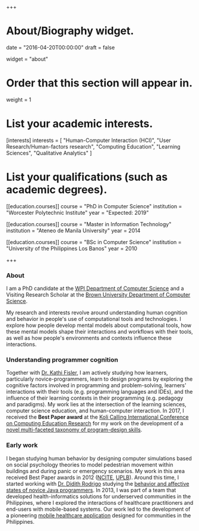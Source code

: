 +++
# About/Biography widget.

date = "2016-04-20T00:00:00"
draft = false

widget = "about"

# Order that this section will appear in.
weight = 1

# List your academic interests.
[interests]
  interests = [
    "Human-Computer Interaction (HCI)",
    "User Research/Human-factors research",
    "Computing Education",
    "Learning Sciences",
    "Qualitative Analytics"
  ]

# List your qualifications (such as academic degrees).
[[education.courses]]
  course = "PhD in Computer Science"
  institution = "Worcester Polytechnic Institute"
  year = "Expected: 2019"

[[education.courses]]
  course = "Master in Information Technology"
  institution = "Ateneo de Manila University"
  year = 2014

[[education.courses]]
  course = "BSc in Computer Science"
  institution = "University of the Philippines Los Banos"
  year = 2010

+++

### **About**

I am a PhD candidate at the [WPI Department of Computer Science](https://www.cs.wpi.edu) and a Visiting Research Scholar at the [Brown University Department of Computer Science](https://cs.brown.edu/).

My research and interests revolve around understanding human cognition and behavior in people's use of computational tools and technologies. I explore how people develop mental models about computational tools, how these mental models shape their interactions and workflows with their tools, as well as how people's environments and contexts influence these interactions.

### **Understanding programmer cognition**

Together with [Dr. Kathi Fisler](http://cs.brown.edu/~kfisler/), I am actively studying how learners, particularly novice-programmers, learn to design programs by exploring the cognitive factors involved in programming and problem-solving, learners' interactions with their tools (e.g. programming languages and IDEs), and the influence of their learning contexts in their programming (e.g. pedagogy and paradigms). My work lies at the intersection of the learning sciences, computer science education, and human-computer interaction. In 2017, I received the **Best Paper award** at the [Koli Calling International Conference on Computing Education Research](https://www.kolicalling.fi/index.php/previous-koli-calling-conferences/koli-calling-2017/general-information-2017) for my work on the development of a [novel multi-faceted taxonomy of program-design skills](publication/koli-2017-1).

### **Early work**

I began studying human behavior by designing computer simulations based on social psychology theories to model pedestrian movement within buildings and during panic or emergency scenarios. My work in this area received Best Paper awards in 2012 ([NCITE](publication/pitj-2013), [UPLB](publication/uplb-sfrc-2012)). Around this time, I started working with [Dr. Didith Rodrigo](http://www.ateneo.edu/ls/sose/iscs/faculty/rodrigo-ma-mercedes-t) studying the [behavior and affective states of novice Java programmers](publication/jecr-2013). In 2013, I was part of a team that developed health-informatics solutions for underserved communities in the Philippines, where I explored the interactions of healthcare practitioners and end-users with mobile-based systems. Our work led to the development of a pioneering [mobile healthcare application](publication/mdm-2014) designed for communities in the Philippines.
